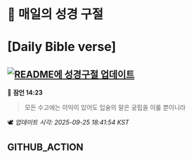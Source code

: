 # 🙏 매일의 성경 구절
# [Daily Bible verse]
## [![README에 성경구절 업데이트](https://github.com/DONGSUKA/first_test/actions/workflows/update-readme-bible.yml/badge.svg)](https://github.com/DONGSUKA/first_test/actions/workflows/update-readme-bible.yml)
<!-- START_BIBLE_VERSE -->
📖 **잠언 14:23**
> 모든 수고에는 이익이 있어도 입술의 말은 궁핍을 이룰 뿐이니라

🕊️ _업데이트 시각: 2025-09-25 18:41:54 KST_
  <!-- END_BIBLE_VERSE -->
## GITHUB_ACTION
